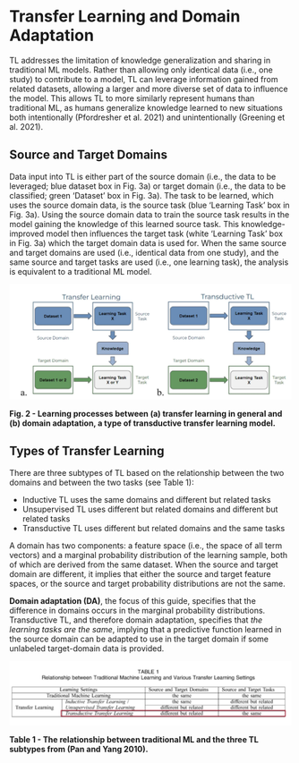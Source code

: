 # Transfer Learning and Domain Adaptation

TL addresses the limitation of knowledge generalization and sharing in traditional ML models. Rather than allowing only identical data (i.e., one study) to contribute to a model, TL can leverage information gained from related datasets, allowing a larger and more diverse set of data to influence the model. This allows TL to more similarly represent humans than traditional ML, as humans generalize knowledge learned to new situations both intentionally (Pfordresher et al. 2021) and unintentionally (Greening et al. 2021). 

## Source and Target Domains
Data input into TL is either part of the source domain (i.e., the data to be leveraged; blue dataset box in Fig. 3a) or target domain (i.e., the data to be classified; green ‘Dataset’ box in Fig. 3a). The task to be learned, which uses the source domain data, is the source task (blue ‘Learning Task’ box in Fig. 3a). Using the source domain data to train the source task results in the model gaining the knowledge of this learned source task. This knowledge-improved model then influences the target task (white ‘Learning Task’ box in Fig. 3a) which the target domain data is used for. When the same source and target domains are used (i.e., identical data from one study), and the same source and target tasks are used (i.e., one learning task), the analysis is equivalent to a traditional ML model. 

![Transfer and Transductive Learning](images/TLs.JPG)

<b>Fig. 2 - Learning processes between (a) transfer learning in general and (b) domain adaptation, a type of transductive transfer learning model. </b>

## Types of Transfer Learning
There are three subtypes of TL based on the relationship between the two domains and between the two tasks (see Table 1): 
- Inductive TL uses the same domains and different but related tasks
- Unsupervised TL uses different but related domains and different but related tasks
- Transductive TL uses different but related domains and the same tasks 

A domain has two components: a feature space (i.e., the space of all term vectors) and a marginal probability distribution of the learning sample, both of which are derived from the same dataset. When the source and target domain are different, it implies that either the source and target feature spaces, or the source and target probability distributions are not the same. 

**Domain adaptation (DA)**, the focus of this guide, specifies that the difference in domains occurs in the marginal probability distributions. Transductive TL, and therefore domain adaptation, specifies that *the learning tasks are the same*, implying that a predictive function learned in the source domain can be adapted to use in the target domain if some unlabeled target-domain data is provided. 

![Transfer Learning Breakdown](images/TLtable.JPG)

<b>Table 1 - The relationship between traditional ML and the three TL subtypes from (Pan and Yang 2010). </b>
